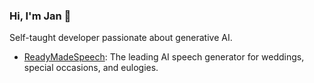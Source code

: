 ### Hi, I'm Jan 👋

Self-taught developer passionate about generative AI.

- [ReadyMadeSpeech](https://readymadespeech.com/): The leading AI speech generator for weddings, special occasions, and eulogies.
